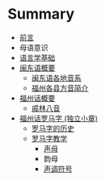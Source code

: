 # Summary

* [前言](README.md)
* 母语意识
* [语言学基础](语言学基础/README.md)
* [闽东语概要](闽东语概要/README.md)
   * [闽东语各地音系](闽东语概要/闽东语各地音系.md)
   * [福州各县方音简介](闽东语概要/福州各地音系简介.md)
* [福州话概要](福州话概要/README.md)
   * [戚林八音](福州话概要/戚林八音/README.md)
* [福州话罗马字 (独立小章)](福州话罗马字/README.md)
   * [罗马字的历史](福州话罗马字/平话字的历史.md)
   * [罗马字教学](福州话罗马字/罗马字教学/README.md)
       * [声母](福州话罗马字/罗马字教学/声母.md)
       * 韵母
       * [声调符号](福州话罗马字/罗马字教学/声调符号.md)

